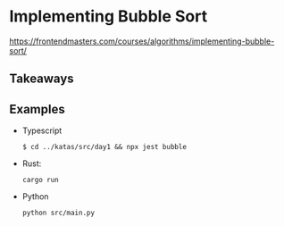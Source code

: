 # Implementing Bubble Sort

https://frontendmasters.com/courses/algorithms/implementing-bubble-sort/

## Takeaways

## Examples

- Typescript

  ```shell
  $ cd ../katas/src/day1 && npx jest bubble
  ```
- Rust:

    ```shell
    cargo run
    ```
- Python

    ```shell
    python src/main.py
    ```
